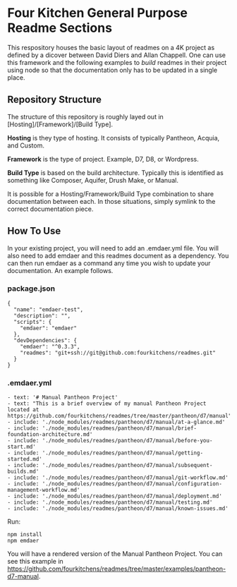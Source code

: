 # Four Kitchen General Purpose Readme Sections

This respository houses the basic layout of readmes on a 4K project as defined by a dicover between David Diers and Allan Chappell. One can use this framework and the following examples to *build* readmes in their project using node so that the documentation only has to be updated in a single place.

## Repository Structure

The structure of this repository is roughly layed out in [Hosting]/[Framework]/[Build Type].

**Hosting** is they type of hosting. It consists of typically Pantheon, Acquia, and Custom.

**Framework** is the type of project. Example, D7, D8, or Wordpress.

**Build Type** is based on the build architecture. Typically this is identified as something like Composer, Aquifer, Drush Make, or Manual.

It is possible for a Hosting/Framework/Build Type combination to share documentation between each. In those situations, simply symlink to the correct documentation piece.

## How To Use

In your existing project, you will need to add an .emdaer.yml file. You will also need to add emdaer and this readmes document as a dependency. You can then run emdaer as a command any time you wish to update your documentation. An example follows.

### package.json
```
{
  "name": "emdaer-test",
  "description": "",
  "scripts": {
    "emdaer": "emdaer"
  },
  "devDependencies": {
    "emdaer": "^0.3.3",
    "readmes": "git+ssh://git@github.com:fourkitchens/readmes.git"
  }
}
```

### .emdaer.yml
```
- text: '# Manual Pantheon Project'
- text: "This is a brief overview of my manual Pantheon Project located at https://github.com/fourkitchens/readmes/tree/master/pantheon/d7/manual"
- include: './node_modules/readmes/pantheon/d7/manual/at-a-glance.md'
- include: './node_modules/readmes/pantheon/d7/manual/brief-foundation-architecture.md'
- include: './node_modules/readmes/pantheon/d7/manual/before-you-start.md'
- include: './node_modules/readmes/pantheon/d7/manual/getting-started.md'
- include: './node_modules/readmes/pantheon/d7/manual/subsequent-builds.md'
- include: './node_modules/readmes/pantheon/d7/manual/git-workflow.md'
- include: './node_modules/readmes/pantheon/d7/manual/configuration-management-workflow.md'
- include: './node_modules/readmes/pantheon/d7/manual/deployment.md'
- include: './node_modules/readmes/pantheon/d7/manual/testing.md'
- include: './node_modules/readmes/pantheon/d7/manual/known-issues.md'
```

Run:
```
npm install
npm emdaer
```
You will have a rendered version of the Manual Pantheon Project. You can see this example in https://github.com/fourkitchens/readmes/tree/master/examples/pantheon-d7-manual.
